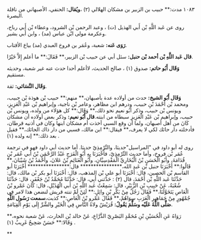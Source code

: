 ١٠٨٣ مدت:** حبيب بن الزبير بن مشكان الهلالي (٢) ،**ويُقال:** الحنفي، الأصبهاني من ناقلة البصرة.

روى عن عَبد اللَّهِ بْن أَبي الهذيل (ت) ، وعبد الرحمن بْن الشرود، وعطاء بْن أَبي رباح، وعكرمة مولى ابْن عباس (مد) ، وابن أَبي بشير.

**رَوَى عَنه:** شعبة، وعُمَر بن فروخ العبدي (مد) بياع الأقتاب.

**قال عَبد اللَّهِ بْن أحمد بْن حنبل:** سئل أبي عن حبيب بْن الزبير،** فَقَالَ:** ما أعلم إِلاَّ خَيْرًا.

**وَقَال أَبُو حاتم:** صدوق (١) ، صالح الحديث، لاأعلم أحدا حدث عنه غير شعبة، وحديثه مستقيم.

**وَقَال النَّسَائي:** ثقة.

**وَقَال أَبُو الشيخ:** حدث من أولاده عدة بأصبهان،** منهم:** حبيب بْن هوذة بْن حبيب، ومحمد بْن أَحْمَدَ بْنِ حبيب، ودرهم ابن مظاهر، وعامر بْن ناجية، وإبراهيم بْن عَبْدِ الْعَزِيزِ، ويونس بْن حبيب، وذكر أَبُو نعيم نحو ذلك،** وَقَال:** كل هؤلاء من ولده، ويونس بْن حبيب، وإبراهيم بْن عَبْدِ الْعَزِيزِ سبطاه من ابنته.**قال أَبُو نعيم:** وذكر بعض أولاده أن مشكان كَانَ من أهل أصبهان، ولما أن وقع السبي أخذت أم مشكان ابنها وكان في أذنيه قرطان، فأدخلته دار حائك لكي لا يعرف،** فيقال:** ابن مالك، فسبي من دار ذاك الحائك،** فقيل بعد ذلك:** إنه ولده (١) .

روى له أبو داود في "المراسيل"حديثا، والتِّرْمِذِيّ حديثا. أما حديث أبي داود فهو في ترجمة عُمَر بْن فروخ، وأما حديث التِّرْمِذِيّ، فأَخْبَرَنَا بِهِ أَبُو الْفَرَجِ عَبْدُ الرَّحْمَنِ بْنُ أَبي عُمَر بْنِ قُدَامَةَ، وأَبُو الْحَسَنِ بْنُ الْبُخَارِيِّ الْمَقْدِسِيَّانِ، وأَبُو الْغَنَائِمِ بْنُ عَلانَ، وأَحْمَدُ بْنُ شَيْبَانَ،** قَالُوا:** أَخْبَرَنَا حنبل بْن عَبد الله،**************** قال:**************** أَخْبَرَنَا أبو القاسم بْن الحصين، قال: أَخْبَرَنَا أبو علي بْن المذهب، قال: أَخْبَرَنَا أبو بكر بْن مالك، قال: حَدَّثَنَا عَبد اللَّهِ بْن أَحْمَدَ، قال (٢) : حَدَّثني أَبِي، قال: حَدَّثَنَا مُحَمَّدُ بْنُ جَعْفَرٍ، قال: حَدَّثَنَا شُعْبَةُ، عَنْ حَبِيبِ بْنِ الزُّبَيْرِ، قال: سَمِعْتُ عَبد اللَّهِ بْنَ أَبي الْهُذَيْلِ، قال: كَانَ عَمْرو بْنُ الْعَاصِ يَتَخَوَّلُنَا،** فَقَالَ رَجُلٌ مِنْ بَكْرِ بْنِ وائِلٍ:** لَئِنْ لَمْ تنته قريش لنضعن هذا لامر فِي جُمْهُورٍ مِنْ جَمَاهِيرِ الْعَرَبِ سِوَاهُمْ،** فَقَالَ عَمْرو بْنُ الْعَاصِ:** كذبت،**سمعت رَسُول اللَّهِ صَلَّى اللَّهُ عَلَيْه وسَلَّمَ يَقُولُ:** قُرَيْشٌ ولاةُ النَّاسِ فِي الْخَيْرِ والشَّرِّ إِلَى يَوْمِ الْقِيَامَةِ.

رَوَاهُ عَنِ الْحُسَيْنِ بْنِ مُحَمَّدٍ البَصْرِيّ الذَّرَّاعِ، عَنْ خالد بْن الحارث، عَنْ شعبة نحوه،** وَقَالا:** حَسَنٌ صَحِيحٌ غَرِيبٌ (١) .

**